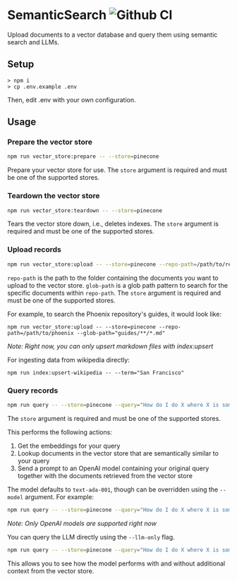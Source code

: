 # SemanticSearch ![Github CI](https://github.com/axilla-io/semanticsearch/workflows/Github%20CI/badge.svg)

Upload documents to a vector database and query them using semantic search and LLMs.

## Setup

```
> npm i
> cp .env.example .env
```

Then, edit .env with your own configuration.

## Usage

### Prepare the vector store

```bash
npm run vector_store:prepare -- --store=pinecone
```

Prepare your vector store for use. The `store` argument is required and must be one of the supported stores.

### Teardown the vector store

```bash
npm run vector_store:teardown -- --store=pinecone
```

Tears the vector store down, i.e., deletes indexes. The `store` argument is required and must be one of the supported stores.

### Upload records

```bash
npm run vector_store:upload -- --store=pinecone --repo-path=/path/to/repo --glob-path="subfolder/**/*.ext"
```

`repo-path` is the path to the folder containing the documents you want to upload to the vector store. `glob-path` is a glob path pattern to search for the specific documents within `repo-path`. The `store` argument is required and must be one of the supported stores.

For example, to search the Phoenix repository's guides, it would look like:

```
npm run vector_store:upload -- --store=pinecone --repo-path=/path/to/phoenix --glob-path="guides/**/*.md"
```

_Note: Right now, you can only upsert markdown files with index:upsert_

For ingesting data from wikipedia directly:

```
npm run index:upsert-wikipedia -- --term="San Francisco"
```

### Query records

```bash
npm run query -- --store=pinecone --query="How do I do X where X is something in my documents?"
```

The `store` argument is required and must be one of the supported stores.

This performs the following actions:

1. Get the embeddings for your query
2. Lookup documents in the vector store that are semantically similar to your query
3. Send a prompt to an OpenAI model containing your original query together with the documents retrieved from the vector store

The model defaults to `text-ada-001`, though can be overridden using the `--model` argument. For example:

```bash
npm run query -- --store=pinecone --query="How do I do X where X is something in my documents?" --model=text-curie-001
```

_Note: Only OpenAI models are supported right now_

You can query the LLM directly using the `--llm-only` flag.

```bash
npm run query -- --store=pinecone --query="How do I do X where X is something in my documents?" --llm-only
```

This allows you to see how the model performs with and without additional context from the vector store.
